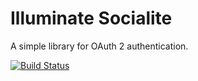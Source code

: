 # Illuminate Socialite

A simple library for OAuth 2 authentication.

[![Build Status](https://secure.travis-ci.org/illuminate/socialite.png)](http://travis-ci.org/illuminate/socialite)